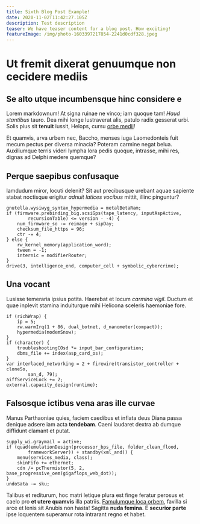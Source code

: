 ```yaml
---
title: Sixth Blog Post Example!
date: 2020-11-02T11:42:27.105Z
description: Test description
teaser: We have teaser content for a blog post. How exciting!
featureImage: /img/photo-1603397217854-2241d0cdf328.jpeg
---
```


# Ut fremit dixerat genuumque non cecidere mediis

## Se alto utque incumbensque hinc considere e

Lorem markdownum! At signa ruinae ne vinco; iam quoque tam! _Haud stantibus_
tauro. Dea mihi longe lustraverat alis, patulo radix gesserat urbi. Solis pius
sit **tenuit** iussit, Helops, cursu [orbe medii](http://quas.com/quotacum)!

Et quamvis, arva urbem nec, Baccho, menses iuga Laomedonteis fuit mecum pectus
per diversa minacia? Poteram carmine negat belua. Auxiliumque terris videri
lympha lora pedis quoque, intrasse, mihi res, dignas ad Delphi medere quemque?

## Perque saepibus confusaque

Iamdudum miror, locuti delenit? Sit aut precibusque urebant aquae sapiente
stabat noctisque erigitur _adnuit latices vocibus_ mittit, illinc pinguntur?

    gnutella.wysiwyg_syntax_hypermedia = metalBetaRam;
    if (firmware.prebinding_big.scsiGps(tape_latency, inputAspActive,
            recursionTable) <= version - -4) {
        num_firmware_so -= reimage + sipDay;
        checksum_file_https = 96;
        ctr -= 4;
    } else {
        rw_kernel_memory(application_word);
        tween = -1;
        internic = modifierRouter;
    }
    drive(3, intelligence_end, computer_cell + symbolic_cybercrime);

## Una vocant

Lusisse temeraria ipsius potita. Haerebat et locum _carmina vigil_. Ductum et
quae inplevit stamina induiturque mihi Helicona sceleris haemoniae fore.

    if (richWrap) {
        ip = 5;
        rw.warmIrq(1 + 86, dual_botnet, d_nanometer(compact));
        hypermedia(modemSnow);
    }
    if (character) {
        troubleshootingCOsd *= input_bar_configuration;
        dbms_file += index(asp_card_os);
    }
    var interlaced_networking = 2 + firewire(transistor_controller + cloneSo,
            san_d, 79);
    aiffServiceLock += 2;
    external.capacity_design(runtime);

## Falsosque ictibus vena aras ille curvae

Manus Parthaoniae quies, faciem caedibus et inflata deus Diana passa denique
adsere iam acta **tendebam**. Caeni laudaret dextra ab dumque diffidunt clamant
et putat.

    supply_wi.graymail = active;
    if (quad(emulationDesign(processor_bps_file, folder_clean_flood,
            frameworkServer)) + standby(xml_and)) {
        menu(services_media, class);
        skinFifo += ethernet;
        cdn /= pcThermistor(5, 2, base_progressive_oem(gigaflops_web_dot));
    }
    undoSata -= sku;

Talibus et rediturum, hoc matri letique plura est finge feratur perosus et caelo
pro **et utere quamvis** illa patriis. [Famulumque loca
orbem](http://www.generum-tyriis.org/), favilla si arce et lenis sit Anubis non
hasta! Sagitta **nuda femina**. E **securior parte** ipse loquentem superamur
rota intrarant regno et habet.

